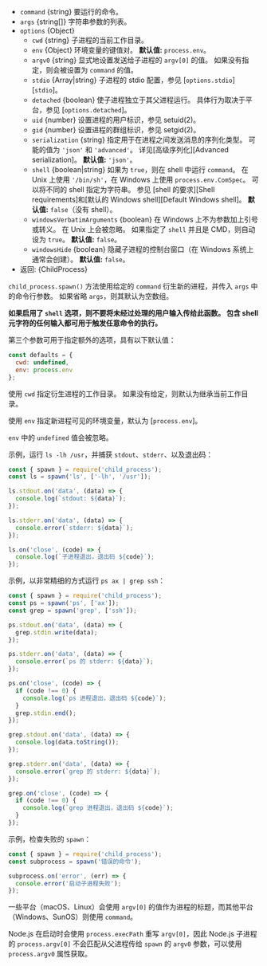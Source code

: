<!-- YAML
added: v0.1.90
changes:
  - version:
      - v13.2.0
      - v12.16.0
    pr-url: https://github.com/nodejs/node/pull/30162
    description: 支持 `serialization` 选项。
  - version: v8.8.0
    pr-url: https://github.com/nodejs/node/pull/15380
    description: 支持 `windowsHide` 选项。
  - version: v6.4.0
    pr-url: https://github.com/nodejs/node/pull/7696
    description: 支持 `argv0` 选项。
  - version: v5.7.0
    pr-url: https://github.com/nodejs/node/pull/4598
    description: 支持 `shell` 选项。
-->

* `command` {string} 要运行的命令。
* `args` {string[]} 字符串参数的列表。
* `options` {Object}
  * `cwd` {string} 子进程的当前工作目录。
  * `env` {Object} 环境变量的键值对。
    **默认值:** `process.env`。
  * `argv0` {string} 显式地设置发送给子进程的 `argv[0]` 的值。
    如果没有指定，则会被设置为 `command` 的值。
  * `stdio` {Array|string} 子进程的 stdio 配置，参见 [`options.stdio`][`stdio`]。
  * `detached` {boolean} 使子进程独立于其父进程运行。
    具体行为取决于平台，参见 [`options.detached`]。
  * `uid` {number} 设置进程的用户标识，参见 setuid(2)。
  * `gid` {number} 设置进程的群组标识，参见 setgid(2)。
  * `serialization` {string} 指定用于在进程之间发送消息的序列化类型。
    可能的值为 `'json'` 和 `'advanced'`。
    详见[高级序列化][Advanced serialization]。
    **默认值:** `'json'`。
  * `shell` {boolean|string} 如果为 `true`，则在 shell 中运行 `command`。
    在 Unix 上使用 `'/bin/sh'`，在 Windows 上使用 `process.env.ComSpec`。
    可以将不同的 shell 指定为字符串。
    参见 [shell 的要求][Shell requirements]和[默认的 Windows shell][Default Windows shell]。
    **默认值:** `false`（没有 shell）。
  * `windowsVerbatimArguments` {boolean} 在 Windows 上不为参数加上引号或转义。
    在 Unix 上会被忽略。
    如果指定了 `shell` 并且是 CMD，则自动设为 `true`。
    **默认值:** `false`。
  * `windowsHide` {boolean} 隐藏子进程的控制台窗口（在 Windows 系统上通常会创建）。
    **默认值:** `false`。
* 返回: {ChildProcess}

`child_process.spawn()` 方法使用给定的 `command` 衍生新的进程，并传入 `args` 中的命令行参数。
如果省略 `args`，则其默认为空数组。

**如果启用了 `shell` 选项，则不要将未经过处理的用户输入传给此函数。
包含 shell 元字符的任何输入都可用于触发任意命令的执行。**

第三个参数可用于指定额外的选项，具有以下默认值：

```js
const defaults = {
  cwd: undefined,
  env: process.env
};
```

使用 `cwd` 指定衍生进程的工作目录。
如果没有给定，则默认为继承当前工作目录。

使用 `env` 指定新进程可见的环境变量，默认为 [`process.env`]。

`env` 中的 `undefined` 值会被忽略。

示例，运行 `ls -lh /usr`，并捕获 `stdout`、`stderr`、以及退出码：

```js
const { spawn } = require('child_process');
const ls = spawn('ls', ['-lh', '/usr']);

ls.stdout.on('data', (data) => {
  console.log(`stdout: ${data}`);
});

ls.stderr.on('data', (data) => {
  console.error(`stderr: ${data}`);
});

ls.on('close', (code) => {
  console.log(`子进程退出，退出码 ${code}`);
});
```

示例，以非常精细的方式运行 `ps ax | grep ssh`：

```js
const { spawn } = require('child_process');
const ps = spawn('ps', ['ax']);
const grep = spawn('grep', ['ssh']);

ps.stdout.on('data', (data) => {
  grep.stdin.write(data);
});

ps.stderr.on('data', (data) => {
  console.error(`ps 的 stderr: ${data}`);
});

ps.on('close', (code) => {
  if (code !== 0) {
    console.log(`ps 进程退出，退出码 ${code}`);
  }
  grep.stdin.end();
});

grep.stdout.on('data', (data) => {
  console.log(data.toString());
});

grep.stderr.on('data', (data) => {
  console.error(`grep 的 stderr: ${data}`);
});

grep.on('close', (code) => {
  if (code !== 0) {
    console.log(`grep 进程退出，退出码 ${code}`);
  }
});
```

示例，检查失败的 `spawn`：

```js
const { spawn } = require('child_process');
const subprocess = spawn('错误的命令');

subprocess.on('error', (err) => {
  console.error('启动子进程失败');
});
```

一些平台（macOS、Linux）会使用 `argv[0]` 的值作为进程的标题，而其他平台（Windows、SunOS）则使用 `command`。

Node.js 在启动时会使用 `process.execPath` 重写 `argv[0]`，因此 Node.js 子进程的 `process.argv[0]` 不会匹配从父进程传给 `spawn` 的 `argv0` 参数，可以使用 `process.argv0` 属性获取。


